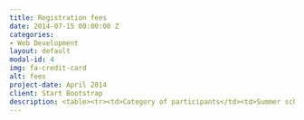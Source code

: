 ```yaml
---
title: Registration fees
date: 2014-07-15 00:00:00 Z
categories:
- Web Development
layout: default
modal-id: 4
img: fa-credit-card
alt: fees
project-date: April 2014
client: Start Bootstrap
description: <table><tr><td>Category of participants</td><td>Summer school (May 21-26)</td><td>Field tour (May 26-31)</td><td>SSC conference (May 23-36)</td></tr><tr><td>Foreign participants</td><td>400$</td><td>400$</td><td>0$</td></tr><tr><td>Russian participants</td><td>10000 RUB</td><td>10000 RUB</td><td>0 RUB</td></tr><tr><td>Russian participants from Moscow (accommodation in the dormitory is not available)</td><td>7500 RUB</td><td>7500 RUB</td><td>0 RUB</td></tr></table>
---
```


